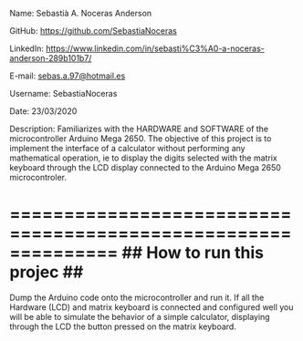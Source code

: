 Name: Sebastià A. Noceras Anderson

GitHub: https://github.com/SebastiaNoceras

LinkedIn: https://www.linkedin.com/in/sebasti%C3%A0-a-noceras-anderson-289b101b7/

E-mail: sebas.a.97@hotmail.es

Username: SebastiaNoceras

Date: 23/03/2020

Description: Familiarizes with the HARDWARE and SOFTWARE of the microcontroller Arduino Mega 2650.
The objective of this project is to implement the interface of a calculator without performing any mathematical operation, ie to display the digits selected with the matrix keyboard through the LCD display connected to the Arduino Mega 2650 microcontroler. 


==============================================================
              ## How to run this projec  ##
==============================================================
Dump the Arduino code onto the microcontroller and run it. If all the Hardware (LCD) and matrix keyboard is connected and configured well you will be able to simulate the behavior of a simple calculator, displaying through the LCD the button pressed on the matrix keyboard.

